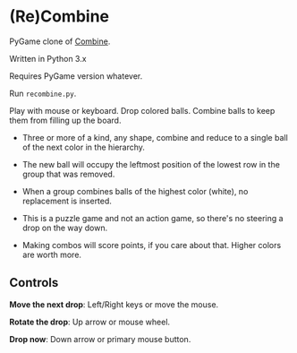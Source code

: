 (Re)Combine
===

PyGame clone of [Combine](http://www.mindjolt.com/combine.html).

Written in Python 3.x

Requires PyGame version whatever.

Run `recombine.py`.

Play with mouse or keyboard. Drop colored balls. Combine balls to keep them from filling up the board.

* Three or more of a kind, any shape, combine and reduce to a single ball of the next color in the hierarchy.

* The new ball will occupy the leftmost position of the lowest row in the group that was removed.

* When a group combines balls of the highest color (white), no replacement is inserted.

* This is a puzzle game and not an action game, so there's no steering a drop on the way down.

* Making combos will score points, if you care about that. Higher colors are worth more.


Controls
---

**Move the next drop**: Left/Right keys or move the mouse.

**Rotate the drop**: Up arrow or mouse wheel.

**Drop now**: Down arrow or primary mouse button.

